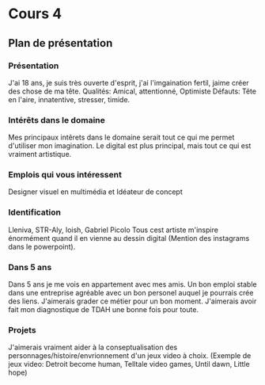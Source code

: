 # Cours 4
## Plan de présentation

### Présentation
J'ai 18 ans, je suis très ouverte d'esprit, j'ai l'imgaination fertil, jaime créer des chose de ma tête. Qualités: Amical, attentionné, Optimiste Défauts: Tête en l'aire, innatentive, stresser, timide.

### Intérêts dans le domaine
Mes principaux intêrets dans le domaine serait tout ce qui me permet d'utiliser mon imagination. Le digital est plus principal, mais tout ce qui est vraiment artistique. 

### Emplois qui vous intéressent
Designer visuel en multimédia et Idéateur de concept
### Identification
Lleniva, STR-Aly, loish, Gabriel Picolo Tous cest artiste m'inspire énormément quand il en vienne au dessin digital (Mention des instagrams dans le powerpoint).

### Dans 5 ans
Dans 5 ans je me vois en appartement avec mes amis. Un bon emploi stable dans une entreprise agréable avec un bon personel auquel je pourrais crée des liens. J'aimerais grader ce métier pour un bon moment. J'aimerais avoir fait mon diagnostique de TDAH une bonne fois pour toute.

### Projets
J'aimerais vraiment aider à la conseptualisation des personnages/histoire/envrionnement d'un jeux video à choix. (Exemple de jeux video: Detroit become human, Telltale video games, Until dawn, Little hope)
